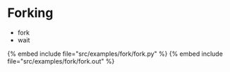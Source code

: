 # Forking

* fork
* wait

{% embed include file="src/examples/fork/fork.py" %}
{% embed include file="src/examples/fork/fork.out" %}



